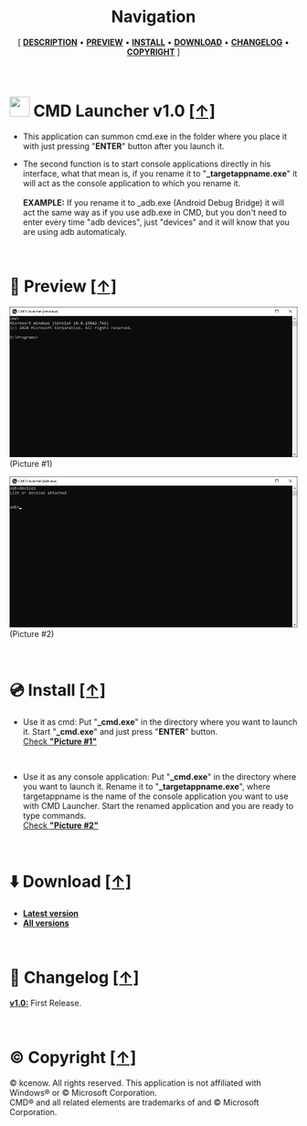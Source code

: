 <h1 align="center">Navigation</h1>
<p align="center">[ <b><a href="#-cmd-launcher-v10-">DESCRIPTION</a></b> • <b><a href="#milky_way-preview-">PREVIEW</a></b> • <b><a href="#cd-install-">INSTALL</a></b> • <b><a href="#arrow_down-download-">DOWNLOAD</a></b> • <b><a href="#scroll-changelog-">CHANGELOG</a></b> • <b><a href="#copyright-copyright-">COPYRIGHT</a></b> ]</p>

<br />

# <img src="https://raw.githubusercontent.com/kcenow/CMD-Launcher/main/icon.ico" width="35px" height="35px"> CMD Launcher v1.0 [[↑]](#navigation "Go to Navigation")

* This application can summon cmd.exe in the folder where you place it with just pressing "<b>ENTER</b>" button after you launch it.

* The second function is to start console applications directly in his interface, what that mean is, if you rename it to "<b>_targetappname.exe</b>" it will act as the console application to which you rename it.
<br /><br /><b>EXAMPLE:</b> If you rename it to _adb.exe (Android Debug Bridge) it will act the same way as if you use adb.exe in CMD, but you don't need to enter every time "adb devices", just "devices" and it will know that you are using adb automaticaly.

<br />

# :milky_way: Preview [[↑]](#navigation "Go to Navigation")
![alt text](https://raw.githubusercontent.com/kcenow/CMD-Launcher/main/Preview/Preview%2001.png)
(Picture #1)

![alt text](https://raw.githubusercontent.com/kcenow/CMD-Launcher/main/Preview/Preview%2002.png)
(Picture #2)

<br />

# :cd: Install [[↑]](#navigation "Go to Navigation")

* Use it as cmd: Put "<b>_cmd.exe</b>" in the directory where you want to launch it. Start "<b>_cmd.exe</b>" and just press "<b>ENTER</b>" button.<br />
[Check <b>"Picture #1"</b>](#milky_way-preview-)

<br />

* Use it as any console application: Put "<b>_cmd.exe</b>" in the directory where you want to launch it. Rename it to "<b>_targetappname.exe</b>", where targetappname is the name of the console application you want to use with CMD Launcher. Start the renamed application and you are ready to type commands.<br />
[Check <b>"Picture #2"</b>](#milky_way-preview-)

<br />

# :arrow_down: Download [[↑]](#navigation "Go to Navigation")
* <b>[Latest version](https://github.com/kcenow/CMD-Launcher/releases/tag/v1.0 "Latest version")</b>
* <b>[All versions](https://github.com/kcenow/CMD-Launcher/releases "All versions")</b>

<br />

# :scroll: Changelog [[↑]](#navigation "Go to Navigation")
<b>[v1.0:](https://github.com/kcenow/CMD-Launcher/releases/tag/v1.0 "Latest version")</b>	First Release.

<br />

# :copyright: Copyright [[↑]](#navigation "Go to Navigation")
© kcenow. All rights reserved. This application is not affiliated with Windows® or © Microsoft Corporation.<br />
CMD® and all related elements are trademarks of and © Microsoft Corporation.
